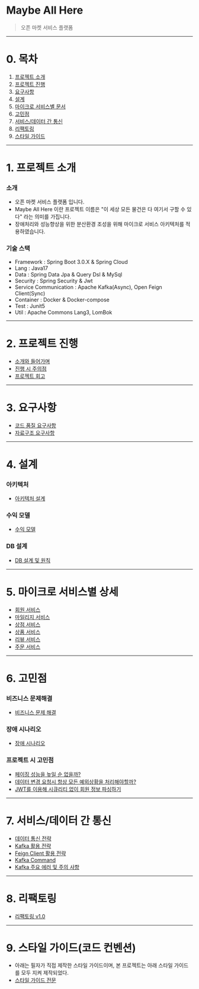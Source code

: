 # Maybe All Here
> 오픈 마켓 서비스 플랫폼

----
# 0. 목차
1. [프로젝트 소개](#1-프로젝트-소개)
2. [프로젝트 진행](#2-프로젝트-진행)
3. [요구사항](#3-요구사항)
4. [설계](#4-설계)
5. [마이크로 서비스별 문서](#5-마이크로-서비스별-상세)
6. [고민점](#6-고민점)
7. [서비스/데이터 간 통신](#7-서비스데이터-간-통신)
8. [리팩토링](#8-리팩토링)
9. [스타일 가이드](#9-스타일-가이드코드-컨벤션)

----
# 1. 프로젝트 소개
### 소개
* 오픈 마켓 서비스 플랫폼 입니다.
* Maybe All Here 이란 프로젝트 이름은 "이 세상 모든 물건은 다 여기서 구할 수 있다" 라는 의미를 가집니다.
* 장애처리와 성능향상을 위한 분산환경 조성을 위해 마이크로 서비스 아키텍처를 적용하였습니다.
### 기술 스택
* Framework : Spring Boot 3.0.X & Spring Cloud
* Lang : Java17
* Data : Spring Data Jpa & Query Dsl & MySql
* Security : Spring Security & Jwt
* Service Communication : Apache Kafka(Async), Open Feign Client(Sync)
* Container : Docker & Docker-compose
* Test : Junit5
* Util : Apache Commons Lang3, LomBok

----
# 2. 프로젝트 진행
* [소개와 들어가며](https://github.com/liveforone/maybe_all_here/wiki/%ED%94%84%EB%A1%9C%EC%A0%9D%ED%8A%B8-%EC%86%8C%EA%B0%9C%EC%99%80-%EB%93%A4%EC%96%B4%EA%B0%80%EB%A9%B0)
* [진행 시 주의점](https://github.com/liveforone/maybe_all_here/wiki/%ED%94%84%EB%A1%9C%EC%A0%9D%ED%8A%B8-%EC%A7%84%ED%96%89%EC%8B%9C-%EC%A3%BC%EC%9D%98%EC%A0%90)
* [프로젝트 회고](https://github.com/liveforone/maybe_all_here/wiki/%ED%94%84%EB%A1%9C%EC%A0%9D%ED%8A%B8-%ED%9A%8C%EA%B3%A0)

----
# 3. 요구사항
* [코드 품질 요구사항](https://github.com/liveforone/maybe_all_here/wiki/%EC%BD%94%EB%93%9C-%ED%92%88%EC%A7%88-%EC%9A%94%EA%B5%AC%EC%82%AC%ED%95%AD)
* [자료구조 요구사항](https://github.com/liveforone/maybe_all_here/wiki/%EC%9E%90%EB%A3%8C%EA%B5%AC%EC%A1%B0-%EC%9A%94%EA%B5%AC%EC%82%AC%ED%95%AD)

----
# 4. 설계
### 아키텍처
* [아키텍처 설계](https://github.com/liveforone/maybe_all_here/wiki/%EC%95%84%ED%82%A4%ED%85%8D%EC%B2%98-%EC%84%A4%EA%B3%84)
### 수익 모델
* [수익 모델](https://github.com/liveforone/maybe_all_here/wiki/%EC%88%98%EC%9D%B5-%EB%AA%A8%EB%8D%B8)
### DB 설계
* [DB 설계 및 원칙](https://github.com/liveforone/maybe_all_here/wiki/DB-%EC%84%A4%EA%B3%84)

----
# 5. 마이크로 서비스별 상세
* [회원 서비스](https://github.com/liveforone/maybe_all_here/wiki/%ED%9A%8C%EC%9B%90-%EC%84%9C%EB%B9%84%EC%8A%A4)
* [마일리지 서비스](https://github.com/liveforone/maybe_all_here/wiki/%EB%A7%88%EC%9D%BC%EB%A6%AC%EC%A7%80-%EC%84%9C%EB%B9%84%EC%8A%A4)
* [상점 서비스](https://github.com/liveforone/maybe_all_here/wiki/%EC%83%81%EC%A0%90-%EC%84%9C%EB%B9%84%EC%8A%A4)
* [상품 서비스](https://github.com/liveforone/maybe_all_here/wiki/%EC%83%81%ED%92%88-%EC%84%9C%EB%B9%84%EC%8A%A4)
* [리뷰 서비스](https://github.com/liveforone/maybe_all_here/wiki/%EB%A6%AC%EB%B7%B0-%EC%84%9C%EB%B9%84%EC%8A%A4)
* [주문 서비스](https://github.com/liveforone/maybe_all_here/wiki/%EC%A3%BC%EB%AC%B8-%EC%84%9C%EB%B9%84%EC%8A%A4)

----
# 6. 고민점
### 비즈니스 문제해결
* [비즈니스 문제 해결](https://github.com/liveforone/maybe_all_here/wiki/%EB%B9%84%EC%A6%88%EB%8B%88%EC%8A%A4-%EB%AC%B8%EC%A0%9C-%ED%95%B4%EA%B2%B0)
### 장애 시나리오
* [장애 시나리오](https://github.com/liveforone/maybe_all_here/wiki/%EC%9E%A5%EC%95%A0-%EC%8B%9C%EB%82%98%EB%A6%AC%EC%98%A4)
### 프로젝트 시 고민점
* [페이징 성능을 높일 순 없을까?](https://github.com/liveforone/maybe_all_here/wiki/%ED%8E%98%EC%9D%B4%EC%A7%95-%EC%84%B1%EB%8A%A5%EC%9D%84-%EB%86%92%EC%9D%BC-%EC%88%9C-%EC%97%86%EC%9D%84%EA%B9%8C%3F)
* [데이터 변경 요청시 항상 모든 예외상황을 처리해야할까?](https://github.com/liveforone/maybe_all_here/wiki/%EB%8D%B0%EC%9D%B4%ED%84%B0-%EB%B3%80%EA%B2%BD-%EC%9A%94%EC%B2%AD%EC%8B%9C-%ED%95%AD%EC%83%81-%EB%AA%A8%EB%93%A0-%EC%98%88%EC%99%B8%EC%83%81%ED%99%A9%EC%9D%84-%EC%B2%98%EB%A6%AC%ED%95%B4%EC%95%BC%ED%95%A0%EA%B9%8C%3F)
* [JWT를 이용해 시큐리티 없이 회원 정보 파싱하기](https://github.com/liveforone/maybe_all_here/wiki/JWT%EB%A5%BC-%EC%9D%B4%EC%9A%A9%ED%95%B4-%EC%8B%9C%ED%81%90%EB%A6%AC%ED%8B%B0-%EC%97%86%EC%9D%B4-%ED%9A%8C%EC%9B%90-%EC%A0%95%EB%B3%B4-%ED%8C%8C%EC%8B%B1%ED%95%98%EA%B8%B0)

----
# 7. 서비스/데이터 간 통신
* [데이터 통신 전략](https://github.com/liveforone/maybe_all_here/wiki/%EB%8D%B0%EC%9D%B4%ED%84%B0-%ED%86%B5%EC%8B%A0-%EC%A0%84%EB%9E%B5)
* [Kafka 활용 전략](https://github.com/liveforone/maybe_all_here/wiki/%EC%B9%B4%ED%94%84%EC%B9%B4-%ED%99%9C%EC%9A%A9-%EC%A0%84%EB%9E%B5)
* [Feign Client 활용 전략](https://github.com/liveforone/maybe_all_here/wiki/Feign-Client-%ED%99%9C%EC%9A%A9-%EC%A0%84%EB%9E%B5)
* [Kafka Command](https://github.com/liveforone/maybe_all_here/wiki/Kafka-Command)
* [Kafka 주요 에러 및 주의 사항](https://github.com/liveforone/maybe_all_here/wiki/Kafka-%EC%A3%BC%EC%9A%94-%EC%97%90%EB%9F%AC-%EB%B0%8F-%EC%A3%BC%EC%9D%98-%EC%82%AC%ED%95%AD)

----
# 8. 리팩토링
* [리팩토링 v1.0](https://github.com/liveforone/maybe_all_here/wiki/Refactoring-v1.0)

----
# 9. 스타일 가이드(코드 컨벤션)
* 아래는 필자가 직접 제작한 스타일 가이드이며, 본 프로젝트는 아래 스타일 가이드를 모두 지켜 제작되었다.
* [스타일 가이드 전문](https://github.com/liveforone/study/tree/main/%5B%EB%82%98%EB%A7%8C%EC%9D%98%20%EC%8A%A4%ED%83%80%EC%9D%BC%20%EA%B0%80%EC%9D%B4%EB%93%9C%5D)